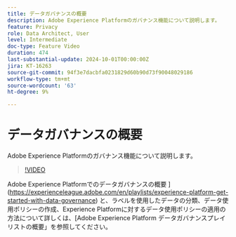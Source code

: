 ```yaml
---
title: データガバナンスの概要
description: Adobe Experience Platformのガバナンス機能について説明します。
feature: Privacy
role: Data Architect, User
level: Intermediate
doc-type: Feature Video
duration: 474
last-substantial-update: 2024-10-01T00:00:00Z
jira: KT-16263
source-git-commit: 94f3e7dacbfa0231829d60b90d73f90048029186
workflow-type: tm+mt
source-wordcount: '63'
ht-degree: 9%

---
```



# データガバナンスの概要

Adobe Experience Platformのガバナンス機能について説明します。

>[!VIDEO](https://video.tv.adobe.com/v/29708/?learn=on)

Adobe Experience Platformでのデータガバナンスの概要 ](https://experienceleague.adobe.com/en/playlists/experience-platform-get-started-with-data-governance) と、ラベルを使用したデータの分類、データ使用ポリシーの作成、Experience Platformに対するデータ使用ポリシーの適用の方法について詳しくは、[Adobe Experience Platform データガバナンスプレイリストの概要」を参照してください。
